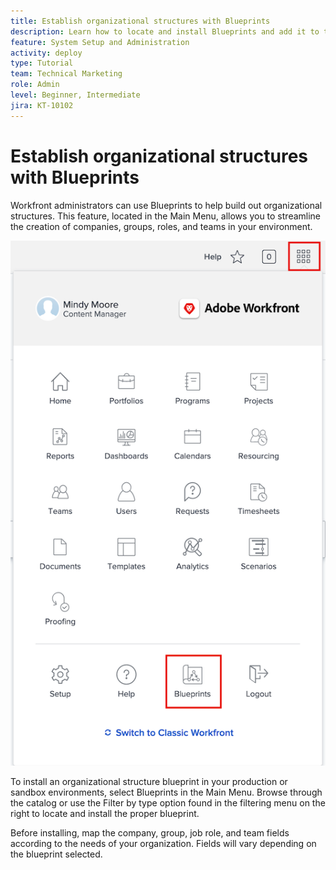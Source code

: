 ```yaml
---
title: Establish organizational structures with Blueprints
description: Learn how to locate and install Blueprints and add it to the [!UICONTROL Main Menu].
feature: System Setup and Administration
activity: deploy
type: Tutorial
team: Technical Marketing
role: Admin
level: Beginner, Intermediate
jira: KT-10102
---
```



# Establish organizational structures with Blueprints

Workfront administrators can use Blueprints to help build out organizational structures. This feature, located in the Main Menu, allows you to streamline the creation of companies, groups, roles, and teams in your environment.  

![Org structures with [!UICONTROL Blueprints]](assets/BP_orgstructure_01.png)

To install an organizational structure blueprint in your production or sandbox environments, select Blueprints in the Main Menu. Browse through the catalog or use the Filter by type option found in the filtering menu on the right to locate and install the proper blueprint. 

Before installing, map the company, group, job role, and team fields according to the needs of your organization. Fields will vary depending on the blueprint selected. 

<!--Note: There are two types of Blueprints—Project Template and Organizational Structure. For more information on using blueprints and steps you need to take following installation, refer to the Blueprints articles.-->
